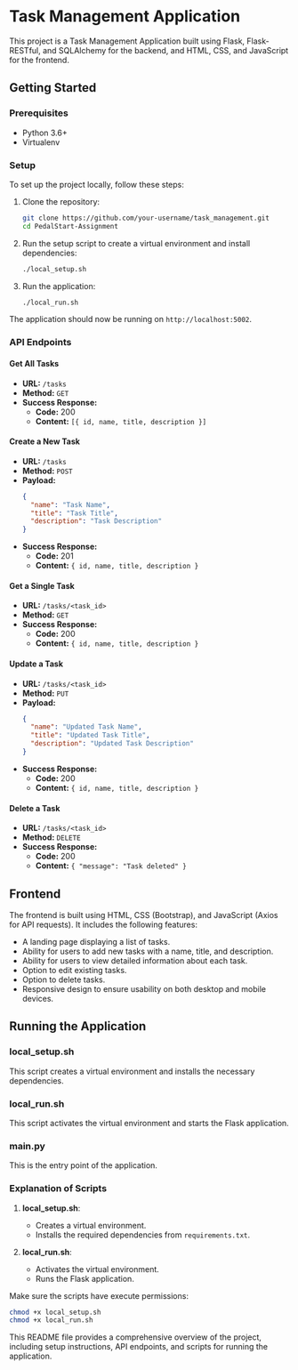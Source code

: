 
# Task Management Application

This project is a Task Management Application built using Flask, Flask-RESTful, and SQLAlchemy for the backend, and HTML, CSS, and JavaScript for the frontend.


## Getting Started

### Prerequisites

- Python 3.6+
- Virtualenv

### Setup

To set up the project locally, follow these steps:

1. Clone the repository:

    ```bash
    git clone https://github.com/your-username/task_management.git
    cd PedalStart-Assignment
    ```

2. Run the setup script to create a virtual environment and install dependencies:

    ```bash
    ./local_setup.sh
    ```

3. Run the application:

    ```bash
    ./local_run.sh
    ```

The application should now be running on `http://localhost:5002`.

### API Endpoints

#### Get All Tasks

- **URL:** `/tasks`
- **Method:** `GET`
- **Success Response:**
  - **Code:** 200
  - **Content:** `[{ id, name, title, description }]`

#### Create a New Task

- **URL:** `/tasks`
- **Method:** `POST`
- **Payload:**
  ```json
  {
    "name": "Task Name",
    "title": "Task Title",
    "description": "Task Description"
  }
  ```
- **Success Response:**
  - **Code:** 201
  - **Content:** `{ id, name, title, description }`

#### Get a Single Task

- **URL:** `/tasks/<task_id>`
- **Method:** `GET`
- **Success Response:**
  - **Code:** 200
  - **Content:** `{ id, name, title, description }`

#### Update a Task

- **URL:** `/tasks/<task_id>`
- **Method:** `PUT`
- **Payload:**
  ```json
  {
    "name": "Updated Task Name",
    "title": "Updated Task Title",
    "description": "Updated Task Description"
  }
  ```
- **Success Response:**
  - **Code:** 200
  - **Content:** `{ id, name, title, description }`

#### Delete a Task

- **URL:** `/tasks/<task_id>`
- **Method:** `DELETE`
- **Success Response:**
  - **Code:** 200
  - **Content:** `{ "message": "Task deleted" }`

## Frontend

The frontend is built using HTML, CSS (Bootstrap), and JavaScript (Axios for API requests). It includes the following features:

- A landing page displaying a list of tasks.
- Ability for users to add new tasks with a name, title, and description.
- Ability for users to view detailed information about each task.
- Option to edit existing tasks.
- Option to delete tasks.
- Responsive design to ensure usability on both desktop and mobile devices.

## Running the Application

### local_setup.sh

This script creates a virtual environment and installs the necessary dependencies.

### local_run.sh

This script activates the virtual environment and starts the Flask application.

### main.py

This is the entry point of the application.


### Explanation of Scripts

1. **local_setup.sh**:
   - Creates a virtual environment.
   - Installs the required dependencies from `requirements.txt`.

2. **local_run.sh**:
   - Activates the virtual environment.
   - Runs the Flask application.

Make sure the scripts have execute permissions:
```bash
chmod +x local_setup.sh
chmod +x local_run.sh
```

This README file provides a comprehensive overview of the project, including setup instructions, API endpoints, and scripts for running the application.
